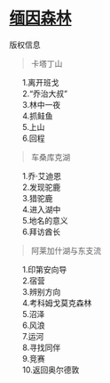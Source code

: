 <link href="../css/style.css" rel="stylesheet" type="text/css" />

<style>
li{list-style: none;}
</style>

# [缅因森林](https://m.zhangyue.com/detail/12326948?p2=104089%22%3E)

<span class="r">版权信息

<div class="">

> 卡塔丁山
- 1.离开班戈
- 2.“乔治大叔”
- 3.林中一夜
- 4.抓鲑鱼
- 5.上山
- 6.回程

> 车桑库克湖

- 1.乔·艾迪恩
- 2.发现驼鹿
- 3.猎驼鹿
- 4.进入湖中
- 5.地名的意义
- 6.拜访酋长

> 阿莱加什湖与东支流

- 1.印第安向导
- 2.宿营
- 3.辨别方向
- 4.考科姆戈莫克森林
- 5.沼泽
- 6.风浪
- 7.运河
- 8.寻找同伴
- 9.竞赛
- 10.返回奥尔德敦

</div>

